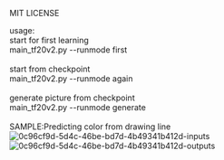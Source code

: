 MIT LICENSE

usage:<br />
start for first learning<br />
main_tf20v2.py --runmode first<br />
<br />
start from checkpoint<br />
main_tf20v2.py --runmode again<br />
<br />
generate picture from checkpoint<br />
main_tf20v2.py --runmode generate<br />
<br />
SAMPLE:Predicting color from drawing line<br />
![0c96cf9d-5d4c-46be-bd7d-4b49341b412d-inputs](https://github.com/katsuhiko-matsumoto/pix2pix_tf20/assets/9207497/f85456a5-34d5-4f35-b4d8-344a96e3b506)
![0c96cf9d-5d4c-46be-bd7d-4b49341b412d-outputs](https://github.com/katsuhiko-matsumoto/pix2pix_tf20/assets/9207497/6e83647c-3d13-439d-a5aa-04c3ba9c5bd3)
